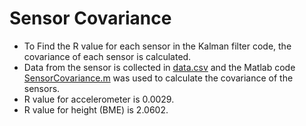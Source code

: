 # Sensor Covariance

- To Find the R value for each sensor in the Kalman filter code, the covariance of each sensor is calculated.
- Data from the sensor is collected in [data.csv](https://github.com/ShriramUmashankar/ProjectAbhyuday/blob/main/SensorCovariance/data.csv) and the Matlab code [SensorCovariance.m](https://github.com/ShriramUmashankar/ProjectAbhyuday/blob/main/SensorCovariance/SensorCovariance.m) was used to calculate the covariance of the sensors.
- R value for accelerometer is 0.0029.
- R value for height (BME) is 2.0602.
